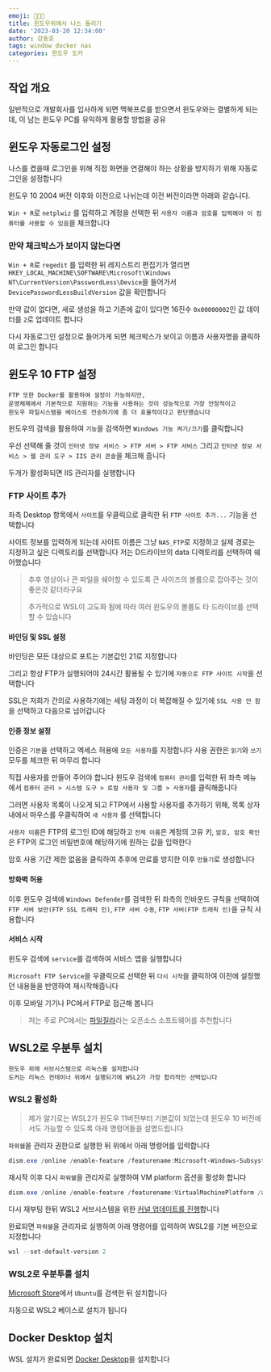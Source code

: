 ```yaml
---
emoji: 🧑‍💻🐳
title: 윈도우위에서 나스 돌리기
date: '2023-03-20 12:34:00'
author: 강동호
tags: window docker nas
categories: 윈도우 도커
---
```


## 작업 개요
일반적으로 개발회사를 입사하게 되면 맥북프로를 받으면서 윈도우와는 결별하게 되는데, 이 남는 윈도우 PC를 유익하게 활용할 방법을 공유

## 윈도우 자동로그인 설정
나스를 켰을때 로그인을 위해 직접 화면을 연결해야 하는 상황을 방지하기 위해 자동로그인을 설정합니다

윈도우 10 2004 버전 이후와 이전으로 나뉘는데 이전 버전이라면 아래와 같습니다.

`Win + R`로 `netplwiz` 를 입력하고 계정을 선택한 뒤 `사용자 이름과 암호를 입력해야 이 컴퓨터를 사용할 수 있음`을 체크합니다

### 만약 체크박스가 보이지 않는다면
`Win + R`로 `regedit` 를 입력한 뒤 레지스트리 편집기가 열리면 `HKEY_LOCAL_MACHINE\SOFTWARE\Microsoft\Windows NT\CurrentVersion\PasswordLess\Device`을 들어가서 `DevicePasswordLessBuildVersion` 값을 확인합니다

만약 값이 없다면, 새로 생성을 하고 기존에 값이 있다면 16진수 `0x00000002`인 값 데이터를 `2`로 업데이트 합니다

다시 자동로그인 설정으로 들어가게 되면 체크박스가 보이고 이름과 사용자명을 클릭하여 로그인 합니다

## 윈도우 10 FTP 설정
```
FTP 또한 Docker를 활용하여 설정이 가능하지만,
운영체제에서 기본적으로 지원하는 기능을 사용하는 것이 성능적으로 가장 안정적이고
윈도우 파일시스템을 베이스로 전송하기에 좀 더 효율적이다고 판단했습니다
```
윈도우의 검색을 활용하여 `기능`을 검색하면 `Windows 기능 켜기/끄기`를 클릭합니다

우선 선택해 줄 것이 `인터넷 정보 서비스 > FTP 서버 > FTP 서비스` 그리고 `인터넷 정보 서비스 > 웹 관리 도구 > IIS 관리 콘솔`을 체크해 줍니다

두개가 활성화되면 IIS 관리자를 실행합니다

### FTP 사이트 추가
좌측 Desktop 항목에서 `사이트`를 우클릭으로 클릭한 뒤 `FTP 사이트 추가...` 기능을 선택합니다

사이트 정보를 입력하게 되는데 사이트 이름은 그냥 `NAS_FTP`로 지정하고 실제 경로는 지정하고 싶은 디렉토리를 선택합니다
저는 D드라이브의 data 디렉토리를 선택하여 쉐어했습니다
> 추후 영상이나 큰 파일을 쉐어할 수 있도록 큰 사이즈의 볼륨으로 잡아주는 것이 좋은것 같더라구요
> 
> 추가적으로 WSL이 고도화 됨에 따라 여러 윈도우의 볼륨도 타 드라이브를 선택할 수 있습니다

#### 바인딩 및 SSL 설정
바인딩은 모든 대상으로 포트는 기본값인 21로 지정합니다

그리고 항상 FTP가 실행되어야 24시간 활용될 수 있기에 `자동으로 FTP 사이트 시작`을 선택합니다

SSL은 저희가 간의로 사용하기에는 세팅 과정이 더 복잡해질 수 있기에 `SSL 사용 안 함`을 선택하고 다음으로 넘어갑니다

#### 인증 정보 설정
인증은 `기본`을 선택하고 엑세스 허용에 `모든 사용자`를 지정합니다
사용 권한은 `읽기`와 `쓰기` 모두를 체크한 뒤 마무리 합니다

직접 사용자를 만들어 주어야 합니다
윈도우 검색에 `컴퓨터 관리`를 입력한 뒤 좌측 메뉴에서 `컴퓨터 관리 > 시스템 도구 > 로컬 사용자 및 그룹 > 사용자`를 클릭해줍니다

그러면 사용자 목록이 나오게 되고 FTP에서 사용할 사용자를 추가하기 위해, 목록 상자 내에서 마우스를 우클릭하여 `새 사용자` 를 선택합니다

`사용자 이름`은 FTP의 로그인 ID에 해당하고 `전체 이름`은 계정의 고유 키, `암호, 암호 확인`은 FTP의 로그인 비밀번호에 해당하기에 원하는 값을 입력한다

암호 사용 기간 제한 없음을 클릭하여 추후에 만료를 방지한 이후 `만들기`로 생성합니다

#### 방화벽 허용
이후 윈도우 검색에 `Windows Defender`를 검색한 뒤 좌측의 인바운드 규칙을 선택하여 `FTP 서버 보안(FTP SSL 트래픽 인)`, `FTP 서버 수동`, `FTP 서버(FTP 트래픽 인)`을 규칙 사용합니다

#### 서비스 시작
윈도우 검색에 `service`를 검색하여 서비스 앱을 실행합니다

`Microsoft FTP Service`을 우클릭으로 선택한 뒤 `다시 시작`을 클릭하여 이전에 설정했던 내용들을 반영하여 재시작해줍니다

이후 모바일 기기나 PC에서 FTP로 접근해 봅니다
> 저는 주로 PC에서는 [파일질라](https://filezilla-project.org/download.php?type=client)라는 오픈소스 소프트웨어를 추천합니다

## WSL2로 우분투 설치
```
윈도우 위에 서브시스템으로 리눅스를 설치합니다
도커는 리눅스 컨테이너 위에서 실행되기에 WSL2가 가장 합리적인 선택입니다
```

### WSL2 활성화
> 제가 알기로는 WSL2가 윈도우 11버전부터 기본값이 되었는데 윈도우 10 버전에서도 가능할 수 있도록 아래 명령어들을 설명드립니다

`파워쉘`을 관리자 권한으로 실행한 뒤 위에서 아래 명령어를 입력합니다
```ps1
dism.exe /online /enable-feature /featurename:Microsoft-Windows-Subsystem-Linux /all /norestart
```
재시작 이후 다시 `파워쉘`을 관리자로 실행하여 VM platform 옵션을 활성화 합니다
```ps1
dism.exe /online /enable-feature /featurename:VirtualMachinePlatform /all /norestart
```
다시 재부팅 한뒤 WSL2 서브시스템을 위한 [커널 업데이트를 진행](https://learn.microsoft.com/ko-KR/windows/wsl/install-manual#step-4---download-the-linux-kernel-update-package)합니다

완료되면 `파워쉘`을 관리자로 실행하여 아래 명령어를 입력하여 WSL2를 기본 버전으로 지정합니다
```ps1
wsl --set-default-version 2
```

### WSL2로 우분투를 설치
[Microsoft Store](https://apps.microsoft.com/store/detail/ubuntu/9PDXGNCFSCZV)에서 `Ubuntu`를 검색한 뒤 설치합니다

자동으로 WSL2 베이스로 설치가 됩니다

## Docker Desktop 설치
WSL 설치가 완료되면 [Docker Desktop](https://www.docker.com/products/docker-desktop/)을 설치합니다 

